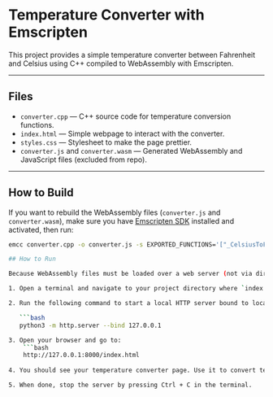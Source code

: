 # Temperature Converter with Emscripten

This project provides a simple temperature converter between Fahrenheit and Celsius using C++ compiled to WebAssembly with Emscripten.

---

## Files

- `converter.cpp` — C++ source code for temperature conversion functions.
- `index.html` — Simple webpage to interact with the converter.
- `styles.css` — Stylesheet to make the page prettier.
- `converter.js` and `converter.wasm` — Generated WebAssembly and JavaScript files (excluded from repo).

---

## How to Build

If you want to rebuild the WebAssembly files (`converter.js` and `converter.wasm`), make sure you have [Emscripten SDK](https://emscripten.org/docs/getting_started/downloads.html) installed and activated, then run:

```bash
emcc converter.cpp -o converter.js -s EXPORTED_FUNCTIONS='["_CelsiusToF","_FahrenheitToC"]' -s MODULARIZE=1 -s 'EXPORT_NAME="createModule"'

## How to Run

Because WebAssembly files must be loaded over a web server (not via direct file:// URLs), you need to serve the files locally. You can easily do this with Python:

1. Open a terminal and navigate to your project directory where `index.html` is located.

2. Run the following command to start a local HTTP server bound to localhost:

   ```bash
   python3 -m http.server --bind 127.0.0.1

3. Open your browser and go to:
    ```bash
    http://127.0.0.1:8000/index.html
    
4. You should see your temperature converter page. Use it to convert temperatures between Fahrenheit and Celsius.

5. When done, stop the server by pressing Ctrl + C in the terminal.